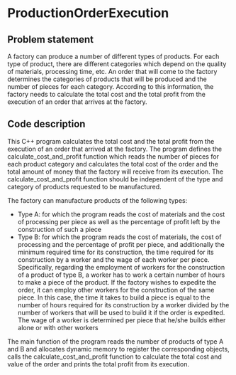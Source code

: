 # ProductionOrderExecution

## Problem statement
A factory can produce a number of different types of products. For each type of product, there are different categories which depend on the quality of materials, processing time, etc. An order that will come to the factory determines the categories of products that will be produced and the number of pieces for each category. According to this information, the factory needs to calculate the total cost and the total profit from the execution of an order that arrives at the factory.

## Code description
This C++ program calculates the total cost and the total profit from the execution of an order that arrived at the factory. The program defines the calculate_cost_and_profit function which reads the number of pieces for each product category and calculates the total cost of the order and the total amount of money that the factory will receive from its execution. The calculate_cost_and_profit function should be independent of the type and category of products requested to be manufactured.

The factory can manufacture products of the following types:
 - Type A: for which the program reads the cost of materials and the cost of processing per piece as well as the percentage of profit left by the construction of such a piece
 - Type B: for which the program reads the cost of materials, the cost of processing and the percentage of profit per piece, and additionally the minimum required time for its construction, the time required for its construction by a worker and the wage of each worker per piece. Specifically, regarding the employment of workers for the construction of a product of type B, a worker has to work a certain number of hours to make a piece of the product. If the factory wishes to expedite the order, it can employ other workers for the construction of the same piece. In this case, the time it takes to build a piece is equal to the number of hours required for its construction by a worker divided by the number of workers that will be used to build it if the order is expedited. The wage of a worker is determined per piece that he/she builds either alone or with other workers

The main function of the program reads the number of products of type A and B and allocates dynamic memory to register the corresponding objects, calls the calculate_cost_and_profit function to calculate the total cost and value of the order and prints the total profit from its execution.
